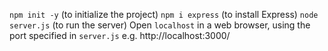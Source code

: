 `npm init -y` (to initialize the project)
`npm i express` (to install Express)
`node server.js` (to run the server)
Open `localhost` in a web browser, using the port specified in `server.js` e.g. http://localhost:3000/

